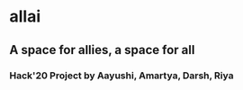 # allai
## A space for allies, a space for all

### Hack'20 Project by Aayushi, Amartya, Darsh, Riya
